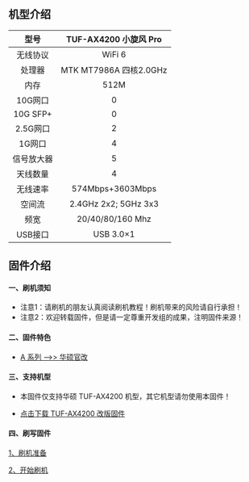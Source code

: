 ## 机型介绍

| 型号 | TUF-AX4200 小旋风 Pro |
|:--:|:--:|
| 无线协议 | WiFi 6 | 
| 处理器 | MTK MT7986A 四核2.0GHz | 
| 内存 | 512M | 
| 10G网口 | 0 | 
| 10G SFP+ | 0 | 
| 2.5G网口 | 2 | 
| 1G网口 | 4 | 
| 信号放大器 | 5 | 
| 天线数量 | 4 | 
| 无线速率 | 574Mbps+3603Mbps | 
| 空间流 | 2.4GHz 2x2; 5GHz 3x3 | 
| 频宽 | 20/40/80/160 Mhz | 
| USB接口 | USB 3.0×1 | 

## 固件介绍
#### 一、刷机须知
* 注意1：请刷机的朋友认真阅读刷机教程！刷机带来的风险请自行承担！
* 注意2：欢迎转载固件，但是请一定尊重开发组的成果，注明固件来源！

#### 二、固件特色
* [A 系列 ——>> 华硕官改](/zh/guide/asus/firmware-a.md)

#### 三、支持机型
* 本固件仅支持华硕 TUF-AX4200 机型，其它机型请勿使用本固件！

* [点击下载 TUF-AX4200 改版固件](https://www.asusgo.com/firmware/download?devicename=tuf-ax4200&firmware=asus_official)

#### 四、刷写固件

[1、刷机准备](/zh/guide/asus/flash/flash_prepare.html) 

[2、开始刷机](/zh/guide/asus/flash/flash_start.html) 